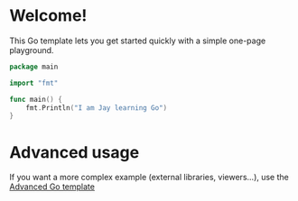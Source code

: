 # Welcome!

This Go template lets you get started quickly with a simple one-page playground.

```go runnable
package main

import "fmt"

func main() {
    fmt.Println("I am Jay learning Go")
}
```

# Advanced usage

If you want a more complex example (external libraries, viewers...), use the [Advanced Go template](https://tech.io/select-repo/597)
